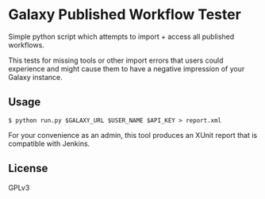 # Galaxy Published Workflow Tester

Simple python script which attempts to import + access all published workflows.

This tests for missing tools or other import errors that users could experience
and might cause them to have a negative impression of your Galaxy instance.

## Usage

```console
$ python run.py $GALAXY_URL $USER_NAME $API_KEY > report.xml
```

For your convenience as an admin, this tool produces an XUnit report that is
compatible with Jenkins.

## License

GPLv3
